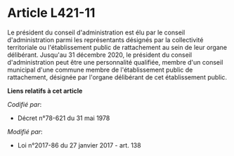 # Article L421-11

Le président du conseil d'administration est élu par le conseil d'administration parmi les représentants désignés par la
collectivité territoriale ou l'établissement public de rattachement au sein de leur organe délibérant. Jusqu'au 31 décembre
2020, le président du conseil d'administration peut être une personnalité qualifiée, membre d'un conseil municipal d'une
commune membre de l'établissement public de rattachement, désignée par l'organe délibérant de cet établissement public.

**Liens relatifs à cet article**

_Codifié par_:

  - Décret n°78-621 du 31 mai 1978

_Modifié par_:

  - Loi n°2017-86 du 27 janvier 2017 - art. 138
